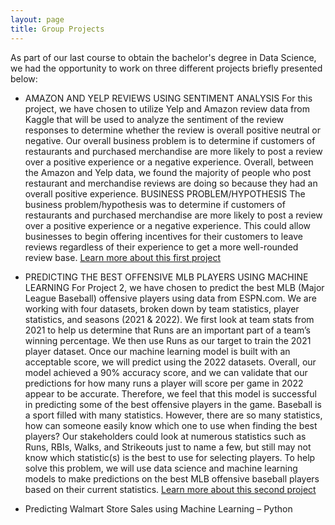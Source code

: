 ```yaml
---
layout: page
title: Group Projects
---
```

As part of our last course to obtain the bachelor's degree in Data Science, we had the opportunity to work on three different projects briefly presented below:

- AMAZON AND YELP REVIEWS USING SENTIMENT ANALYSIS
For this project, we have chosen to utilize Yelp and Amazon review data from Kaggle that will be used to analyze the sentiment of the review responses to determine whether the review is overall positive neutral or negative. Our overall business problem is to determine if customers of restaurants and purchased merchandise are more likely to post a review over a positive experience or a negative experience. Overall, between the Amazon and Yelp data, we found the majority of people who post restaurant and merchandise reviews are doing so because they had an overall positive experience. 
BUSINESS PROBLEM/HYPOTHESIS
The business problem/hypothesis was to determine if customers of restaurants and purchased merchandise are more likely to post a review over a positive experience or a negative experience. This could allow businesses to begin offering incentives for their customers to leave reviews regardless of their experience to get a more well-rounded review base. 
[Learn more about this first project](https://www.youtube.com/watch?reload=9&v=K7zAx8Q-d3Q)
- PREDICTING THE BEST OFFENSIVE MLB PLAYERS USING MACHINE LEARNING
For Project 2, we have chosen to predict the best MLB (Major League Baseball) offensive players using data from ESPN.com.  We are working with four datasets, broken down by team statistics, player statistics, and seasons (2021 & 2022).  We first look at team stats from 2021 to help us determine that Runs are an important part of a team’s winning percentage.  We then use Runs as our target to train the 2021 player dataset.  Once our machine learning model is built with an acceptable score, we will predict using the 2022 datasets.  Overall, our model achieved a 90% accuracy score, and we can validate that our predictions for how many runs a player will score per game in 2022 appear to be accurate.  Therefore, we feel that this model is successful in predicting some of the best offensive players in the game.
Baseball is a sport filled with many statistics.  However, there are so many statistics, how can someone easily know which one to use when finding the best players?  Our stakeholders could look at numerous statistics such as Runs, RBIs, Walks, and Strikeouts just to name a few, but still may not know which statistic(s) is the best to use for selecting players.   To help solve this problem, we will use data science and machine learning models to make predictions on the best MLB offensive baseball players based on their current statistics. [Learn more about this second project](https://www.youtube.com/watch?v=oG7GaFo-j4U)

- Predicting Walmart Store Sales using Machine Learning – Python

